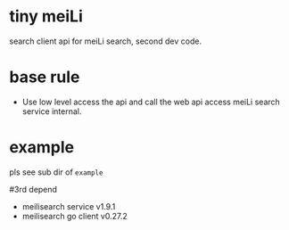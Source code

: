 # tiny meiLi
search client api for meiLi search, second dev code.

# base rule
- Use low level access the api and call the web api access meiLi search service internal.

# example
pls see sub dir of `example`

#3rd depend
- meilisearch service v1.9.1
- meilisearch go client v0.27.2
